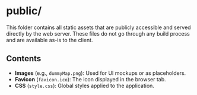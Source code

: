 # public/

This folder contains all static assets that are publicly accessible and served directly by the web server. These files do not go through any build process and are available as-is to the client.

## Contents

- **Images** (e.g., `dummyMap.png`): Used for UI mockups or as placeholders.
- **Favicon** (`favicon.ico`): The icon displayed in the browser tab.
- **CSS** (`style.css`): Global styles applied to the application.
